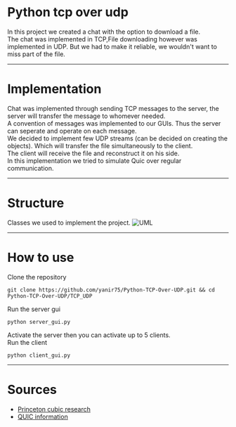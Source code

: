 # Python tcp over udp
In this project we created a chat with the option to download a file.  
The chat was implemented in TCP,File downloading however was implemented in UDP. But we had to make it reliable, we wouldn't want to miss part of the file. 

--------------

# Implementation
Chat was implemented through sending TCP messages to the server, the server will transfer the message to whomever needed.  
A convention of messages was implemented to our GUIs. Thus the server can seperate and operate on each message.  
We decided to implement few UDP streams (can be decided on creating the objects). Which will transfer the file simultaneously to the client.  
The client will receive the file and reconstruct it on his side.  
In this implementation we tried to simulate Quic over regular communication.


--------------

# Structure
Classes we used to implement the project.
![UML](https://raw.githubusercontent.com/yanir75/Python-TCP-Over-UDP/main/UML/Structure_uml.jpg)


--------------

# How to use
Clone the repository
```
git clone https://github.com/yanir75/Python-TCP-Over-UDP.git && cd Python-TCP-Over-UDP/TCP_UDP
```
Run the server gui
```
python server_gui.py
```
Activate the server then you can activate up to 5 clients.  
Run the client
```
python client_gui.py
```


--------------
# Sources
  - <a href="https://www.cs.princeton.edu/courses/archive/fall16/cos561/papers/Cubic08.pdf">Princeton cubic research</a>
  - <a href="https://en.wikipedia.org/wiki/QUIC">QUIC information</a>
